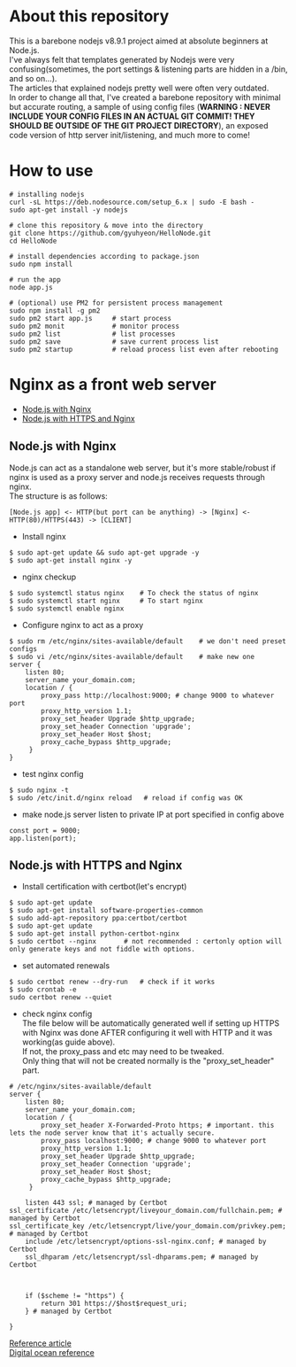# About this repository
This is a barebone nodejs v8.9.1 project aimed at absolute beginners at Node.js.  
I've always felt that templates generated by Nodejs were very confusing(sometimes, the port settings & listening parts are hidden in a /bin, and so on...).  
The articles that explained nodejs pretty well were often very outdated.  
In order to change all that, I've created a barebone repository with minimal but accurate routing, a sample of using config files (**WARNING : NEVER INCLUDE YOUR CONFIG FILES IN AN ACTUAL GIT COMMIT! THEY SHOULD BE OUTSIDE OF THE GIT PROJECT DIRECTORY**), an exposed code version of http server init/listening, and much more to come!

# How to use
```
# installing nodejs
curl -sL https://deb.nodesource.com/setup_6.x | sudo -E bash -
sudo apt-get install -y nodejs

# clone this repository & move into the directory
git clone https://github.com/gyuhyeon/HelloNode.git
cd HelloNode

# install dependencies according to package.json
sudo npm install

# run the app
node app.js

# (optional) use PM2 for persistent process management
sudo npm install -g pm2
sudo pm2 start app.js     # start process
sudo pm2 monit            # monitor process
sudo pm2 list             # list processes
sudo pm2 save             # save current process list
sudo pm2 startup          # reload process list even after rebooting
```

# Nginx as a front web server

- [Node.js with Nginx](#nodejs-with-nginx)
- [Node.js with HTTPS and Nginx](#nodejs-with-https-and-nginx)

## Node.js with Nginx
Node.js can act as a standalone web server, but it's more stable/robust if nginx is used as a proxy server and node.js receives requests through nginx.  
The structure is as follows:  
```
[Node.js app] <- HTTP(but port can be anything) -> [Nginx] <- HTTP(80)/HTTPS(443) -> [CLIENT]
```
- Install nginx
```
$ sudo apt-get update && sudo apt-get upgrade -y
$ sudo apt-get install nginx -y
```
- nginx checkup
```
$ sudo systemctl status nginx    # To check the status of nginx
$ sudo systemctl start nginx     # To start nginx
$ sudo systemctl enable nginx
```
- Configure nginx to act as a proxy
```
$ sudo rm /etc/nginx/sites-available/default    # we don't need preset configs
$ sudo vi /etc/nginx/sites-available/default    # make new one
server {
    listen 80;
    server_name your_domain.com;
    location / {
        proxy_pass http://localhost:9000; # change 9000 to whatever port
        proxy_http_version 1.1;
        proxy_set_header Upgrade $http_upgrade;
        proxy_set_header Connection 'upgrade';
        proxy_set_header Host $host;
        proxy_cache_bypass $http_upgrade;
     }
}
```
- test nginx config
```
$ sudo nginx -t
$ sudo /etc/init.d/nginx reload   # reload if config was OK
```
- make node.js server listen to private IP at port specified in config above
```
const port = 9000;
app.listen(port);
```

## Node.js with HTTPS and Nginx
- Install certification with certbot(let's encrypt)
```
$ sudo apt-get update
$ sudo apt-get install software-properties-common
$ sudo add-apt-repository ppa:certbot/certbot
$ sudo apt-get update
$ sudo apt-get install python-certbot-nginx
$ sudo certbot --nginx       # not recommended : certonly option will only generate keys and not fiddle with options.
```
- set automated renewals
```
$ sudo certbot renew --dry-run   # check if it works
$ sudo crontab -e
sudo certbot renew --quiet
```
- check nginx config  
The file below will be automatically generated well if setting up HTTPS with Nginx was done AFTER configuring it well with HTTP and it was working(as guide above).  
If not, the proxy_pass and etc may need to be tweaked.  
Only thing that will not be created normally is the "proxy_set_header" part.
```
# /etc/nginx/sites-available/default
server {
    listen 80;
    server_name your_domain.com;
    location / {
        proxy_set_header X-Forwarded-Proto https; # important. this lets the node server know that it's actually secure.
        proxy_pass localhost:9000; # change 9000 to whatever port
        proxy_http_version 1.1;
        proxy_set_header Upgrade $http_upgrade;
        proxy_set_header Connection 'upgrade';
        proxy_set_header Host $host;
        proxy_cache_bypass $http_upgrade;
     }

    listen 443 ssl; # managed by Certbot
ssl_certificate /etc/letsencrypt/liveyour_domain.com/fullchain.pem; # managed by Certbot
ssl_certificate_key /etc/letsencrypt/live/your_domain.com/privkey.pem; # managed by Certbot
    include /etc/letsencrypt/options-ssl-nginx.conf; # managed by Certbot
    ssl_dhparam /etc/letsencrypt/ssl-dhparams.pem; # managed by Certbot



    if ($scheme != "https") {
        return 301 https://$host$request_uri;
    } # managed by Certbot

}
```

[Reference article](https://medium.com/@utkarsh_verma/configure-nginx-as-a-web-server-and-reverse-proxy-for-nodejs-application-on-aws-ubuntu-16-04-server-872922e21d38)  
[Digital ocean reference](https://www.digitalocean.com/community/tutorials/how-to-set-up-a-node-js-application-for-production-on-ubuntu-16-04)  

